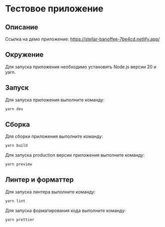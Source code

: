 # Тестовое приложение

## Описание

Ссылка на демо приложение: https://stellar-banoffee-7be4cd.netlify.app/

## Окружение

Для запуска приложения необходимо установить Node.js версии 20 и yarn.

## Запуск

Для запуска приложения выполните команду:

```bash
yarn dev
```

## Сборка

Для сборки приложения выполните команду:

```bash
yarn build
```

Для запуска production версии приложения выполните команду:

```bash
yarn preview
```

## Линтер и форматтер

Для запуска линтера выполните команду:

```bash
yarn lint
```

Для запуска форматирования кода выполните команду:

```bash
yarn prettier
```
